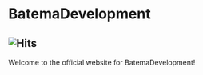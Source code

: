 # BatemaDevelopment

## ![Hits](https://hits.link/hits?url=https%3A%2F%2Fwww.batemadevelopment.com%2F)

Welcome to the official website for BatemaDevelopment!